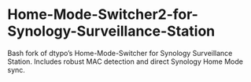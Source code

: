 # Home-Mode-Switcher2-for-Synology-Surveillance-Station
Bash fork of dtypo’s Home-Mode-Switcher for Synology Surveillance Station. Includes robust MAC detection and direct Synology Home Mode sync.
